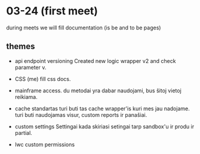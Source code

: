 
# 03-24 (first meet)
during meets we will fill documentation (is be and to be pages)

## themes
- api endpoint versioning 
Created new logic wrapper v2 and check parameter v.

- CSS (me)
fill css docs.

- mainframe access.
du metodai yra dabar naudojami, bus šitoj vietoj reikiama.

- cache
standartas turi buti tas cache wrapper'is kuri mes jau nadojame.
turi buti naudojamas visur, custom reports ir panašiai.

- custom settings
Settingai kada skiriasi setingai tarp sandbox'u ir produ ir partial.

- lwc custom permissions
